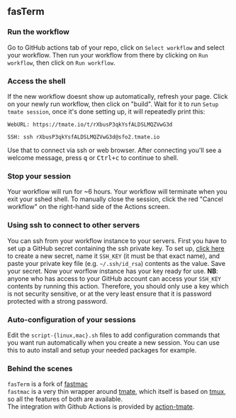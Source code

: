 ## fasTerm

### Run the workflow
Go to GitHub actions tab of your repo, click on `Select workflow` and select your workflow.
Then run your workflow from there by clicking on `Run workflow`, then click on `Run workflow`.

### Access the shell
If the new workflow doesnt show up automatically, refresh your page.
Click on your newly run workflow, then click on "build".
Wait for it to run `Setup tmate session`, once it's done setting up, it will repeatedly print this:
```
WebURL: https://tmate.io/t/rXbusP3qkYsfALDSLMQZVwG3d

SSH: ssh rXbusP3qkYsfALDSLMQZVwG3d@sfo2.tmate.io
```
Use that to connect via ssh or web browser.
After connecting you'll see a welcome message, press <kbd>q</kbd> or <kbd>Ctrl+c</kbd> to continue to shell.

### Stop your session
Your workflow will run for ~6 hours.
Your workflow will terminate when you exit your sshed shell.
To manually close the session, click the red "Cancel workflow" on the right-hand side of the Actions screen.

### Using ssh to connect to other servers
You can ssh from your workflow instance to your servers. First you have to set up a GitHub secret containing the ssh private key. To set up, [click here](../../settings/secrets/new) to create a new secret, name it `SSH_KEY` (it must be that exact name), and paste your private key file (e.g. `~/.ssh/id_rsa`) contents as the value. Save your secret. Now your worflow instance has your key ready for use.
**NB**: anyone who has access to your GitHub account can access your `SSH_KEY` contents by running this action. Therefore, you should only use a key which is not security sensitive, or at the very least ensure that it is password protected with a strong password.

### Auto-configuration of your sessions
Edit the `script-{linux,mac}.sh` files to add configuration commands that you want run automatically when you create a new session.
You can use this to auto install and setup your needed packages for example.

### Behind the scenes
`fasTerm` is a fork of [fastmac](https://github.com/jph00/fastmac)\
`fastmac` is a very thin wrapper around [tmate](https://tmate.io/), which itself is based on [tmux](https://github.com/tmux/tmux/wiki), so all the features of both are available.\
The integration with Github Actions is provided by [action-tmate](https://github.com/mxschmitt/action-tmate).

